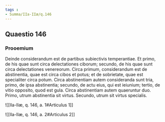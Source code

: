 ```yaml
---
tags : 
- Summa/IIa-IIæ/q.146
---
```


## Quaestio 146

### Prooemium

Deinde considerandum est de partibus subiectivis temperantiae. Et primo, de his quae sunt circa delectationes ciborum; secundo, de his quae sunt circa delectationes venereorum. Circa primum, considerandum est de abstinentia, quae est circa cibos et potus; et de sobrietate, quae est specialiter circa potum. Circa abstinentiam autem consideranda sunt tria, primo, de ipsa abstinentia; secundo, de actu eius, qui est ieiunium; tertio, de vitio opposito, quod est gula. Circa abstinentiam autem quaeruntur duo. Primo, utrum abstinentia sit virtus. Secundo, utrum sit virtus specialis.

![[IIa-IIæ, q. 146, a. 1#Articulus 1]]

![[IIa-IIæ, q. 146, a. 2#Articulus 2]]

